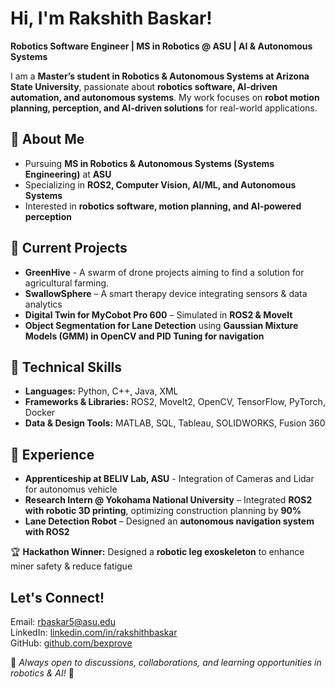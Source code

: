 # Hi, I'm Rakshith Baskar!  

**Robotics Software Engineer | MS in Robotics @ ASU | AI & Autonomous Systems**  

I am a **Master’s student in Robotics & Autonomous Systems at Arizona State University**, passionate about **robotics software, AI-driven automation, and autonomous systems**. My work focuses on **robot motion planning, perception, and AI-driven solutions** for real-world applications.  

## 🔹 About Me  
- Pursuing **MS in Robotics & Autonomous Systems (Systems Engineering)** at **ASU**  
- Specializing in **ROS2, Computer Vision, AI/ML, and Autonomous Systems**  
- Interested in **robotics software, motion planning, and AI-powered perception**  

## 🔹 Current Projects  

- **GreenHive** - A swarm of drone projects aiming to find a  solution for agricultural farming.
- **SwallowSphere** – A smart therapy device integrating sensors & data analytics  
- **Digital Twin for MyCobot Pro 600** – Simulated in **ROS2 & MoveIt**  
- **Object Segmentation for Lane Detection** using **Gaussian Mixture Models (GMM) in OpenCV and PID Tuning for navigation**  

## 🔹 Technical Skills  
- **Languages:** Python, C++, Java, XML  
- **Frameworks & Libraries:** ROS2, MoveIt2, OpenCV, TensorFlow, PyTorch, Docker  
- **Data & Design Tools:** MATLAB, SQL, Tableau, SOLIDWORKS, Fusion 360  

## 🔹 Experience  
 - **Apprenticeship at BELIV Lab, ASU** - Integration of Cameras and Lidar for autonomus vehicle
 - **Research Intern @ Yokohama National University** – Integrated **ROS2 with robotic 3D printing**, optimizing construction planning by **90%**  
 - **Lane Detection Robot** – Designed an **autonomous navigation system with ROS2**  

🏆 **Hackathon Winner:** Designed a **robotic leg exoskeleton** to enhance miner safety & reduce fatigue  

## Let's Connect!  
Email: [rbaskar5@asu.edu](mailto:rbaskar5@asu.edu)  
LinkedIn: [linkedin.com/in/rakshithbaskar](http://linkedin.com/in/rakshithbaskar)  
GitHub: [github.com/bexprove](http://github.com/bexprove)  

📌 *Always open to discussions, collaborations, and learning opportunities in robotics & AI!* 🚀
